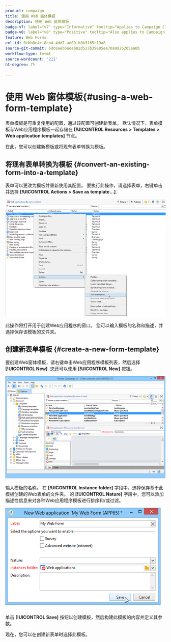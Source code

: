```yaml
---
product: campaign
title: 使用 Web 窗体模板
description: 使用 Web 窗体模板
badge-v7: label="v7" type="Informative" tooltip="Applies to Campaign Classic v7"
badge-v8: label="v8" type="Positive" tooltip="Also applies to Campaign v8"
feature: Web Forms
exl-id: 0cbb8e4c-8cb4-4dd7-ad09-b8b3165c19a8
source-git-commit: 6dc6aeb5adeb82d527b39a05ee70a9926205ea0b
workflow-type: tm+mt
source-wordcount: '211'
ht-degree: 7%

---
```


# 使用 Web 窗体模板{#using-a-web-form-template}



表单模板是可重复使用的配置，通过该配置可创建新表单。 默认情况下，表单模板与Web应用程序模板一起存储在 **[!UICONTROL Resources > Templates > Web application templates]** 节点。

在此，您可以创建新模板或将现有表单转换为模板。

## 将现有表单转换为模板 {#convert-an-existing-form-into-a-template}

表单可以更改为模板并重新使用其配置。 要执行此操作，请选择表单，右键单击并选择 **[!UICONTROL Actions > Save as template...]**.

![](assets/s_ncs_admin_survey_saveastemplate.png)

此操作将打开用于创建Web应用程序的窗口。 您可以输入模板的名称和描述，并选择保存该模板的文件夹。

## 创建新表单模板 {#create-a-new-form-template}

要创建Web窗体模板，请右键单击Web应用程序模板列表，然后选择 **[!UICONTROL New]**. 您还可以使用 **[!UICONTROL New]** 按钮。

![](assets/s_ncs_admin_survey_createtemplate.png)

输入模板的名称。 在 **[!UICONTROL Instance folder]** 字段中，选择保存基于此模板创建的Web表单的文件夹。 的 **[!UICONTROL Nature]** 字段中，您可以添加描述性信息来对各种Web应用程序模板进行排序和/或过滤。

![](assets/s_ncs_admin_survey_createtemplate_details.png)

单击 **[!UICONTROL Save]** 按钮以创建模板，然后构建此模板的内容并定义其参数。

现在，您可以在创建新表单时选择此模板。
